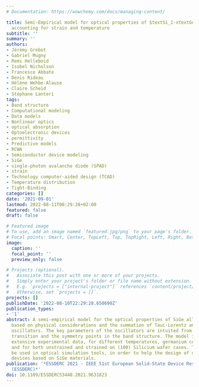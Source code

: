 ```yaml
---
# Documentation: https://wowchemy.com/docs/managing-content/

title: Semi-Empirical model for optical properties of $textSi_1-xtextGe_x$ alloys
  accounting for strain and temperature
subtitle: ''
summary: ''
authors:
- Jérémy Grebot
- Gabriel Mugny
- Remi Helleboid
- Isobel Nicholson
- Francesco Abbate
- Denis Rideau
- Hélène Wehbe-Alause
- Claire Scheid
- Stéphane Lanteri
tags:
- Band structure
- Computational modeling
- Data models
- Nonlinear optics
- optical absorption
- Optoelectronic devices
- permittivity
- Predictive models
- RCWA
- Semiconductor device modeling
- SiGe
- single-photon avalanche diode (SPAD)
- strain
- Technology computer-aided design (TCAD)
- Temperature distribution
- Tight-Binding
categories: []
date: '2021-09-01'
lastmod: 2022-08-11T00:29:28+02:00
featured: false
draft: false

# Featured image
# To use, add an image named `featured.jpg/png` to your page's folder.
# Focal points: Smart, Center, TopLeft, Top, TopRight, Left, Right, BottomLeft, Bottom, BottomRight.
image:
  caption: ''
  focal_point: ''
  preview_only: false

# Projects (optional).
#   Associate this post with one or more of your projects.
#   Simply enter your project's folder or file name without extension.
#   E.g. `projects = ["internal-project"]` references `content/project/deep-learning/index.md`.
#   Otherwise, set `projects = []`.
projects: []
publishDate: '2022-08-10T22:29:28.650690Z'
publication_types:
- '1'
abstract: A semi-empirical model for the optical properties of SiGe alloys is proposed,
  based on physical considerations and the summation of Tauc-Lorentz and parametric
  oscillators. The key parameters of the oscillators are intuited from the optical
  transition and the symmetry points in the band structure. The model is fitted on
  extensive experimental data, for different temperatures, germanium concentrations
  and for both unstrained and strained on (100) Silicium wafer cases. This model can
  be used in optical simulation tools, in order to help the design of optoelectronic
  devices based on SiGe materials.
publication: '*ESSDERC 2021 - IEEE 51st European Solid-State Device Research Conference
  (ESSDERC)*'
doi: 10.1109/ESSDERC53440.2021.9631823
---
```


